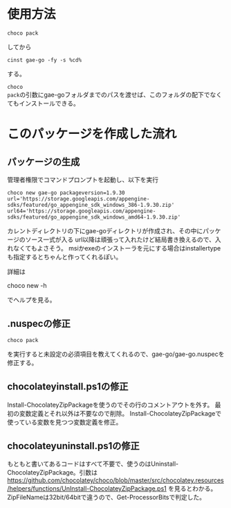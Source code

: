 # 使用方法

    choco pack
してから

    cinst gae-go -fy -s %cd%
する。

<code>choco pack</code>の引数にgae-goフォルダまでのパスを渡せば、このフォルダの配下でなくてもインストールできる。

# このパッケージを作成した流れ

## パッケージの生成

管理者権限でコマンドプロンプトを起動し、以下を実行

    choco new gae-go packageversion=1.9.30 url='https://storage.googleapis.com/appengine-sdks/featured/go_appengine_sdk_windows_386-1.9.30.zip' url64='https://storage.googleapis.com/appengine-sdks/featured/go_appengine_sdk_windows_amd64-1.9.30.zip'

カレントディレクトリの下にgae-goディレクトリが作成され、その中にパッケージのソース一式が入る
url以降は頑張って入れたけど結局書き換えるので、入れなくてもよさそう。
msiかexeのインストーラを元にする場合はinstallertypeも指定するとちゃんと作ってくれるぽい。

詳細は

 choco new -h

でヘルプを見る。


## .nuspecの修正

    choco pack

を実行すると未設定の必須項目を教えてくれるので、gae-go/gae-go.nuspecを修正する。

## chocolateyinstall.ps1の修正

Install-ChocolateyZipPackageを使うのでその行のコメントアウトを外す。
最初の変数定義とそれ以外は不要なので削除。
Install-ChocolateyZipPackageで使っている変数を見つつ変数定義を修正。

## chocolateyuninstall.ps1の修正

もともと書いてあるコードはすべて不要で、使うのはUninstall-ChocolateyZipPackage。引数は
https://github.com/chocolatey/choco/blob/master/src/chocolatey.resources/helpers/functions/UnInstall-ChocolateyZipPackage.ps1
を見るとわかる。
ZipFileNameは32bit/64bitで違うので、Get-ProcessorBitsで判定した。
